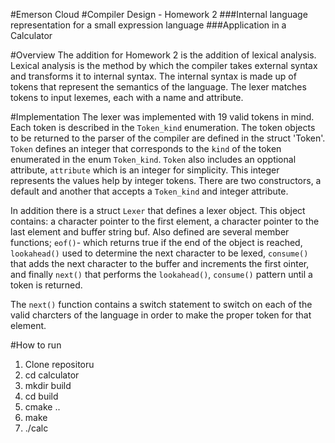 #Emerson Cloud
#Compiler Design - Homework 2
###Internal language representation for a small expression language
###Application in a Calculator

#Overview
The addition for Homework 2 is the addition of lexical analysis. Lexical analysis is the 
method by which the compiler takes external syntax and transforms it to internal syntax.
The internal syntax is made up of tokens that represent the semantics of the language. 
The lexer matches tokens to input lexemes, each with a name and attribute.

#Implementation
The lexer was implemented with 19 valid tokens in mind. Each token is described in the 
`Token_kind` enumeration. The token objects to be returned to the parser of the compiler are defined
in the struct 'Token'. `Token` defines an integer that corresponds to the `kind` of the token
enumerated in the enum `Token_kind`. `Token` also includes an opptional attribute, `attribute` which
is an integer for simplicity. This integer represents the values help by integer tokens. There are two
constructors, a default and another that accepts a `Token_kind` and integer attribute.

In addition there is a struct `Lexer` that defines a lexer object. This object contains: a character
pointer to the first element, a character pointer to the last element and buffer string buf.
Also defined are several member functions; `eof()`- which returns true if the end of the object
is reached, `lookahead()` used to determine the next character to be lexed, `consume()` that adds
the next character to the buffer and increments the first ointer, and finally `next()` that performs
the `lookahead()`, `consume()` pattern until a token is returned. 

The `next()` function contains a switch statement to switch on each of the valid charcters of the
language in order to make the proper token for that element.

#How to run
1. Clone repositoru
2. cd calculator
3. mkdir build
4. cd build
5. cmake ..
6. make
7. ./calc
